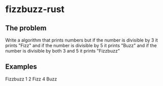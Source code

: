 # fizzbuzz-rust

## The problem

Write a algorithm that prints numbers but if the number is divisible by 3
it prints "Fizz" and if the number is divisible by 5 it prints "Buzz" and
if the number is divisible by both 3 and 5 it prints "Fizzbuzz"

## Examples

Fizzbuzz
1
2
Fizz
4
Buzz
